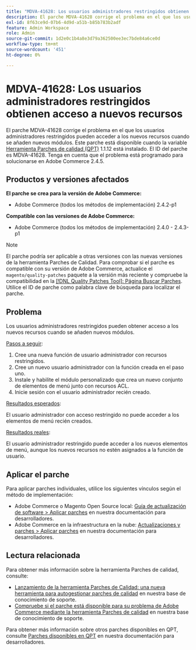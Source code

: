 ```yaml
---
title: "MDVA-41628: Los usuarios administradores restringidos obtienen acceso a nuevos recursos"
description: El parche MDVA-41628 corrige el problema en el que los usuarios administradores restringidos pueden acceder a los nuevos recursos cuando se añaden nuevos módulos. Este parche está disponible cuando está instalada la [Quality Patches Tool (QPT)](/help/announcements/adobe-commerce-announcements/magento-quality-patches-released-new-tool-to-self-serve-quality-patches.md) 1.1.12. El ID del parche es MDVA-41628. Tenga en cuenta que el problema está programado para solucionarse en Adobe Commerce 2.4.5.
exl-id: 8f63ce9d-07b6-4d9d-a51b-b85b783b2adf
feature: Admin Workspace
role: Admin
source-git-commit: 1d2e0c1b4a8e3d79a362500ee3ec7bde84a6ce0d
workflow-type: tm+mt
source-wordcount: '451'
ht-degree: 0%

---
```


# MDVA-41628: Los usuarios administradores restringidos obtienen acceso a nuevos recursos

El parche MDVA-41628 corrige el problema en el que los usuarios administradores restringidos pueden acceder a los nuevos recursos cuando se añaden nuevos módulos. Este parche está disponible cuando la variable [Herramienta Parches de calidad (QPT)](/help/announcements/adobe-commerce-announcements/magento-quality-patches-released-new-tool-to-self-serve-quality-patches.md) 1.1.12 está instalado. El ID del parche es MDVA-41628. Tenga en cuenta que el problema está programado para solucionarse en Adobe Commerce 2.4.5.

## Productos y versiones afectados

**El parche se crea para la versión de Adobe Commerce:**

* Adobe Commerce (todos los métodos de implementación) 2.4.2-p1

**Compatible con las versiones de Adobe Commerce:**

* Adobe Commerce (todos los métodos de implementación) 2.4.0 - 2.4.3-p1

>[!NOTE]
>
>El parche podría ser aplicable a otras versiones con las nuevas versiones de la herramienta Parches de Calidad. Para comprobar si el parche es compatible con su versión de Adobe Commerce, actualice el `magento/quality-patches` paquete a la versión más reciente y compruebe la compatibilidad en la [[!DNL Quality Patches Tool]: Página Buscar Parches](https://devdocs.magento.com/quality-patches/tool.html#patch-grid). Utilice el ID de parche como palabra clave de búsqueda para localizar el parche.

## Problema

Los usuarios administradores restringidos pueden obtener acceso a los nuevos recursos cuando se añaden nuevos módulos.

<u>Pasos a seguir</u>:

1. Cree una nueva función de usuario administrador con recursos restringidos.
1. Cree un nuevo usuario administrador con la función creada en el paso uno.
1. Instale y habilite el módulo personalizado que crea un nuevo conjunto de elementos de menú junto con recursos ACL.
1. Inicie sesión con el usuario administrador recién creado.

<u>Resultados esperados</u>:

El usuario administrador con acceso restringido no puede acceder a los elementos de menú recién creados.

<u>Resultados reales</u>:

El usuario administrador restringido puede acceder a los nuevos elementos de menú, aunque los nuevos recursos no estén asignados a la función de usuario.

## Aplicar el parche

Para aplicar parches individuales, utilice los siguientes vínculos según el método de implementación:

* Adobe Commerce o Magento Open Source local: [Guía de actualización de software > Aplicar parches](https://devdocs.magento.com/guides/v2.4/comp-mgr/patching/mqp.html) en nuestra documentación para desarrolladores.
* Adobe Commerce en la infraestructura en la nube: [Actualizaciones y parches > Aplicar parches](https://devdocs.magento.com/cloud/project/project-patch.html) en nuestra documentación para desarrolladores.

## Lectura relacionada

Para obtener más información sobre la herramienta Parches de calidad, consulte:

* [Lanzamiento de la herramienta Parches de Calidad: una nueva herramienta para autogestionar parches de calidad](/help/announcements/adobe-commerce-announcements/magento-quality-patches-released-new-tool-to-self-serve-quality-patches.md) en nuestra base de conocimiento de soporte.
* [Compruebe si el parche está disponible para su problema de Adobe Commerce mediante la herramienta Parches de calidad](/help/support-tools/patches-available-in-qpt-tool/check-patch-for-magento-issue-with-magento-quality-patches.md) en nuestra base de conocimiento de soporte.

Para obtener más información sobre otros parches disponibles en QPT, consulte [Parches disponibles en QPT](https://devdocs.magento.com/quality-patches/tool.html#patch-grid) en nuestra documentación para desarrolladores.
